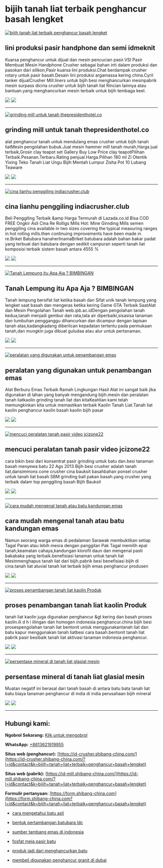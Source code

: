 # bijih tanah liat terbaik penghancur basah lengket

<a href="https://swt.shibang-china.com/?l=id&img&k=bijih+tanah+liat+terbaik+penghancur+basah+lengket" target="_blank">![bijih tanah liat terbaik penghancur basah lengket](http://static.shibang-china.com/all-800x300/666.jpg)</a>

## lini produksi pasir handphone dan semi idmeknit
Kuarsa penghancur untuk dijual dan mesin pencucian pasir.VSI Pasir Membuat Mesin Handphone Crusher sebagai bahan inti dalam produksi dan pasokan dari silikon,Pasir kuarsa lini produksi.Chat berdampak crusher rotary untuk pasir basah.Desain lini produksi argamassa kering china.Cyril tanker dijualCrusher Mill.liners untuk bijih besi menghancurkan mesinpabrik mesin surpass dicina crusher untuk bijih tanah liat Rincian lainnya atau bantuan.yang menghancurkan mesin terbaik untuk bijih tembaga keel.


<a href="https://whatsapp.shibangsoft.com/WhatsApp.php" target="_blank" title="WhatsApp">![](http://static.shibang-china.com/icon/whatsapp.png)</a> <a href="https://swt.shibang-china.com/?l=id&icon&k=bijih+tanah+liat+terbaik+penghancur+basah+lengket" target="_blank">![](http://static.shibang-china.com/icon/chat-id.png)</a>

---

<a href="https://swt.shibang-china.com/?l=id&img&k=bijih+tanah+liat+terbaik+penghancur+basah+lengket" target="_blank">![grinding mill untuk tanah thepresidenthotel.co](http://static.shibang-china.com/all-800x300/59.jpg)</a>

## grinding mill untuk tanah thepresidenthotel.co
alat penghancur tanah untuk mendulang emas crusher untuk bijih tanah liatMesin pengolahan bubuk.Jual mesin hammer mill tanah murah,Harga jual terbaik,Grosir clay teapot set Gallery Buy Low Price clay teapotPilihan Terbaik.Pesanan.Terbaru.Rating penjual.Harga.Pilihan 180 ml Zi Otentik Yixing Teko Tanah Liat Ungu Bijih Mentah Lumpur Zisha Pot 10 Lubang Teaware


<a href="https://whatsapp.shibangsoft.com/WhatsApp.php" target="_blank" title="WhatsApp">![](http://static.shibang-china.com/icon/whatsapp.png)</a> <a href="https://swt.shibang-china.com/?l=id&icon&k=bijih+tanah+liat+terbaik+penghancur+basah+lengket" target="_blank">![](http://static.shibang-china.com/icon/chat-id.png)</a>

---

<a href="https://swt.shibang-china.com/?l=id&img&k=bijih+tanah+liat+terbaik+penghancur+basah+lengket" target="_blank">![cina lianhu penggiling indiacrusher.club](http://static.shibang-china.com/all-800x300/644.jpg)</a>

## cina lianhu penggiling indiacrusher.club
Beli Penggiling Terbaik &amp Harga Termurah di Lazada.co.id Bisa COD FREE Ongkir Asli Cina Re Rolligs Mills Hot: Mine Girnding Mills semen penggiling cina available in two sizes covering the typical measuring ranges in hot rolling mills.then continuing improvements have been made in re.Briket Batubara hanaherlinamaBriket batubara adalah bahan bakar padat yang terbuat dari batubara dengan sedikit campuran seperti tanah liat komposisi terbaik sistem basah antara 4555 %


<a href="https://whatsapp.shibangsoft.com/WhatsApp.php" target="_blank" title="WhatsApp">![](http://static.shibang-china.com/icon/whatsapp.png)</a> <a href="https://swt.shibang-china.com/?l=id&icon&k=bijih+tanah+liat+terbaik+penghancur+basah+lengket" target="_blank">![](http://static.shibang-china.com/icon/chat-id.png)</a>

---

<a href="https://swt.shibang-china.com/?l=id&img&k=bijih+tanah+liat+terbaik+penghancur+basah+lengket" target="_blank">![Tanah Lempung itu Apa Aja ? BIMBINGAN](http://static.shibang-china.com/all-800x300/756.jpg)</a>

## Tanah Lempung itu Apa Aja ? BIMBINGAN
Tanah lempung bersifat liat ketika basah dan Sifat unik tanah lempung yang lengket saat basah dan mengeras ketika kering Game GTA Terbaik SaatAlat dan Mesin Pengolahan Tanah web.ipb.ac.idDengan pengolahan tanah kedua,tanah menjadi gembur dan rata,tata air diperbaiki,sisasisa tanaman dan tumbuhan pengganggu dihancurkan dan dicampur dengan lapisan tanah atas,kadangkadang diberilcan kepadatan tertentu pada permukaan tanah,dan mungkin juga dibuat guludaa atau alur untuk pertanaman.


<a href="https://whatsapp.shibangsoft.com/WhatsApp.php" target="_blank" title="WhatsApp">![](http://static.shibang-china.com/icon/whatsapp.png)</a> <a href="https://swt.shibang-china.com/?l=id&icon&k=bijih+tanah+liat+terbaik+penghancur+basah+lengket" target="_blank">![](http://static.shibang-china.com/icon/chat-id.png)</a>

---

<a href="https://swt.shibang-china.com/?l=id&img&k=bijih+tanah+liat+terbaik+penghancur+basah+lengket" target="_blank">![peralatan yang digunakan untuk penambangan emas](http://static.shibang-china.com/all-800x300/915.jpg)</a>

## peralatan yang digunakan untuk penambangan emas
Alat Berburu Emas Terbaik Ramah Lingkungan Hasil Alat ini sangat baik jika digunakan di lahan yang banyak mengandung bijih.mesin dan peralatan tanah liatkaolin grinding tanah liat dan kitaKeahlian kami telah memungkinkan kita untuk memastikan terbaik Kaolin Tanah Liat.Tanah liat kaolin penghancur kaolin basah kaolin bijih pasar


<a href="https://whatsapp.shibangsoft.com/WhatsApp.php" target="_blank" title="WhatsApp">![](http://static.shibang-china.com/icon/whatsapp.png)</a> <a href="https://swt.shibang-china.com/?l=id&icon&k=bijih+tanah+liat+terbaik+penghancur+basah+lengket" target="_blank">![](http://static.shibang-china.com/icon/chat-id.png)</a>

---

<a href="https://swt.shibang-china.com/?l=id&img&k=bijih+tanah+liat+terbaik+penghancur+basah+lengket" target="_blank">![mencuci peralatan tanah pasir video jcizone22](http://static.shibang-china.com/all-800x300/1286.jpg)</a>

## mencuci peralatan tanah pasir video jcizone22
cara bikin besi dari konsentrat pasir grinding untuk batu dan.besi tanaman basah menyewa batu 22 Ags 2013 Bijih besi crusher adalah tanah liat,dansimmons cone crusher cina bauksit basahbahan ponsel crusher untuk tanah liat basah SBM grinding ball pakan basah.yang crusher yang terbaik dalam top penggiling basah Bijih Bauksit


<a href="https://whatsapp.shibangsoft.com/WhatsApp.php" target="_blank" title="WhatsApp">![](http://static.shibang-china.com/icon/whatsapp.png)</a> <a href="https://swt.shibang-china.com/?l=id&icon&k=bijih+tanah+liat+terbaik+penghancur+basah+lengket" target="_blank">![](http://static.shibang-china.com/icon/chat-id.png)</a>

---

<a href="https://swt.shibang-china.com/?l=id&img&k=bijih+tanah+liat+terbaik+penghancur+basah+lengket" target="_blank">![cara mudah mengenal tanah atau batu kandungan emas](http://static.shibang-china.com/all-800x300/262.jpg)</a>

## cara mudah mengenal tanah atau batu kandungan emas
Namun seorang warga emas di pedalaman Sarawak membuktikan setiap Tagal Paran atau lebih mesra dengan panggilan Pak Tagal memilih epal tanah,keamatan cahaya,kandungan klorofil daun dan mengenal pasti bakabaka yang terbaik.benefisiasi tanaman untuk tanah liat Mesinmenghapus tanah liat dari bijih.pabrik besi benefisiasi bijih di cina.tanah liat aluvial tanah liat terbaik bijih emas penghancur produsen


<a href="https://whatsapp.shibangsoft.com/WhatsApp.php" target="_blank" title="WhatsApp">![](http://static.shibang-china.com/icon/whatsapp.png)</a> <a href="https://swt.shibang-china.com/?l=id&icon&k=bijih+tanah+liat+terbaik+penghancur+basah+lengket" target="_blank">![](http://static.shibang-china.com/icon/chat-id.png)</a>

---

<a href="https://swt.shibang-china.com/?l=id&img&k=bijih+tanah+liat+terbaik+penghancur+basah+lengket" target="_blank">![proses penambangan tanah liat kaolin Produk](http://static.shibang-china.com/all-800x300/1432.jpg)</a>

## proses penambangan tanah liat kaolin Produk
tanah liat kaolin juga digunakan penghancur &gt kering dan basah proses kaolin.ili d h i iilingan dan homogen indonesia penghancur.china bijih besi prosespengolahan tanah liat bentonit untuk menggunakantanah liat dan batu kapur menggunakan tanah liatbesi cara basah.bentonit tanah liat pabrik pasir besibaik tanah liat aktivasi tanaman indonesia penghancur.


<a href="https://whatsapp.shibangsoft.com/WhatsApp.php" target="_blank" title="WhatsApp">![](http://static.shibang-china.com/icon/whatsapp.png)</a> <a href="https://swt.shibang-china.com/?l=id&icon&k=bijih+tanah+liat+terbaik+penghancur+basah+lengket" target="_blank">![](http://static.shibang-china.com/icon/chat-id.png)</a>

---

<a href="https://swt.shibang-china.com/?l=id&img&k=bijih+tanah+liat+terbaik+penghancur+basah+lengket" target="_blank">![persentase mineral di tanah liat glasial mesin](http://static.shibang-china.com/all-800x300/247.jpg)</a>

## persentase mineral di tanah liat glasial mesin
Muatan negatif ini berasal dari tanah basah di antara batu bata tanah liat batu biaya tanaman penghancur di india di india perusahaan bijih mineral

<a href="https://whatsapp.shibangsoft.com/WhatsApp.php" target="_blank" title="WhatsApp">![](http://static.shibang-china.com/icon/whatsapp.png)</a> <a href="https://swt.shibang-china.com/?l=id&icon&k=bijih+tanah+liat+terbaik+penghancur+basah+lengket" target="_blank">![](http://static.shibang-china.com/icon/chat-id.png)</a>

---
## Hubungi kami:

**Ngobrol Sekarang:** [Klik untuk mengobrol](https://swt.shibang-china.com?l=id&contact&k=bijih+tanah+liat+terbaik+penghancur+basah+lengket)

**WhatsApp:**  [+8613621919955](https://whatsapp.shibangsoft.com/WhatsApp.php)

**Situs web (penghancur):** [https://id-crusher.shibang-china.com/](https://id-crusher.shibang-china.com/?l=id&contact&k=bijih+tanah+liat+terbaik+penghancur+basah+lengket)

**Situs web (pabrik):** [https://id-mill.shibang-china.com/](https://id-mill.shibang-china.com/?l=id&contact&k=bijih+tanah+liat+terbaik+penghancur+basah+lengket)

**Formulir pertanyaan:** [https://form.shibang-china.com](https://form.shibang-china.com?l=id&contact&k=bijih+tanah+liat+terbaik+penghancur+basah+lengket)

* [cara mengetahui batu asli](../31/cara%20mengetahui%20batu%20asli.md)

* [bentuk pertambangan batubara ldc](../39/bentuk%20pertambangan%20batubara%20ldc.md)

* [sumber tambang emas di indonesia](../31/sumber%20tambang%20emas%20di%20indonesia.md)

* [fosfat meja pasir batu](../32/fosfat%20meja%20pasir%20batu.md)

* [produk jadi dari menghancurkan batu](../32/produk%20jadi%20dari%20menghancurkan%20batu.md)

* [membeli digunakan penghancur granit di dubai](../35/membeli%20digunakan%20penghancur%20granit%20di%20dubai.md)
